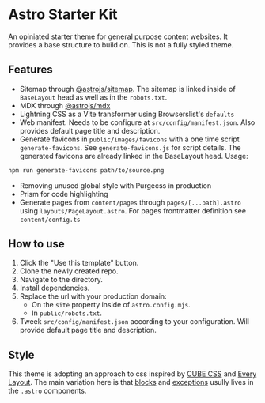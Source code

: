 # Astro Starter Kit
An opiniated starter theme for general purpose content websites. It provides a base structure to build on. This is not a fully styled theme.

## Features
* Sitemap through [@astrojs/sitemap](https://docs.astro.build/en/guides/integrations-guide/sitemap/). The sitemap is linked inside of `BaseLayout` head as well as in the `robots.txt`.
* MDX through [@astrojs/mdx](https://docs.astro.build/en/guides/integrations-guide/mdx/)
* Lightning CSS as a Vite transformer using Browserslist's `defaults`
* Web manifest. Needs to be configure at `src/config/manifest.json`. Also provides default page title and description.
* Generate favicons in `public/images/favicons` with a one time script `generate-favicons`. See `generate-favicons.js` for script details. The generated favicons are already linked in the BaseLayout head. Usage:

```sh
npm run generate-favicons path/to/source.png
```
* Removing unused global style with Purgecss in production
* Prism for code highlighting
* Generate pages from `content/pages` through `pages/[...path].astro` using `layouts/PageLayout.astro`. For pages frontmatter definition see `content/config.ts`

## How to use
1. Click the "Use this template" button.
2. Clone the newly created repo.
3. Navigate to the directory.
4. Install dependencies.
5. Replace the url with your production domain:
    * On the `site` property inside of `astro.config.mjs`.
    * In `public/robots.txt`.
6. Tweek `src/config/manifest.json` according to your configuration. Will provide default page title and description.

## Style
This theme is adopting an approach to css inspired by [CUBE CSS](https://cube.fyi/) and [Every Layout](https://every-layout.dev/). The main variation here is that [blocks](https://cube.fyi/block.html) and [exceptions](https://cube.fyi/exception.html) usully lives in the `.astro` components.